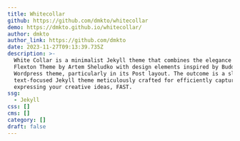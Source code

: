 ```yaml
---
title: Whitecollar
github: https://github.com/dmkto/whitecollar
demo: https://dmkto.github.io/whitecollar/
author: dmkto
author_link: https://github.com/dmkto
date: 2023-11-27T09:13:39.735Z
description: >-
  White Collar is a minimalist Jekyll theme that combines the elegance of the
  Flexton Theme by Artem Sheludko with design elements inspired by Buddyboss's
  Wordpress theme, particularly in its Post layout. The outcome is a sleek,
  text-focused Jekyll theme meticulously crafted for efficiently capturing and
  expressing your creative ideas, FAST.
ssg:
  - Jekyll
css: []
cms: []
category: []
draft: false
---
```

